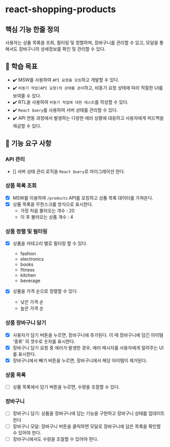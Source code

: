# react-shopping-products

## 핵심 기능 한줄 정의

사용자는 상품 목록을 조회, 필터링 및 정렬하며, 장바구니를 관리할 수 있고, 모달을 통해서도 장바구니의 상세정보를 확인 및 관리할 수 있다.

## 📍 학습 목표

- ✔️ MSW를 사용하여 `API 요청을 모킹`하고 개발할 수 있다.
- ✔️ `비동기 작업(API 요청)의 상태를 관리`하고, 비동기 요청 상태에 따라 적절한 UI를 보여줄 수 있다.
- ✔️ RTL을 사용하여 `비동기 작업에 대한 테스트`를 작성할 수 있다.
- ✔️ `React Query`를 사용하여 서버 상태를 관리할 수 있다.
- ✔️ API 연동 과정에서 발생하는 다양한 에러 상황에 대응하고 사용자에게 피드백을 제공할 수 있다.

## 🎯 기능 요구 사항

### API 관리

- [] 서버 상태 관리 로직을 `React Query`로 마이그레이션 한다.

### 상품 목록 조회

- [x] MSW를 이용하여 `/products` API를 모킹하고 상품 목록 데이터를 가져온다.
- [x] 상품 목록을 무한스크롤 방식으로 표시한다.
  - 가장 처음 불러오는 개수 : 20
  - 이 후 불러오는 상품 개수 : 4

### 상품 정렬 및 필터링

- [x] 상품을 카테고리 별로 필터링 할 수 있다.

  - fashion
  - electronics
  - books
  - fitness
  - kitchen
  - beverage

- [x] 상품을 가격 순으로 정렬할 수 있다.
  - 낮은 가격 순
  - 높은 가격 순

### 상품 장바구니 담기

- [x] 사용자가 담기 버튼을 누르면, 장바구니에 추가된다. 이 때 장바구니에 담긴 아이템 '종류' 의 갯수로 숫자를 표시한다.
- [x] 장바구니 담기 요청 중 에러가 발생한 경우, 에러 메시지를 사용자에게 알려주는 UI를 표시한다.
- [x] 장바구니에서 빼기 버튼을 누르면, 장바구니에서 해당 아이템이 제거된다.

### 상품 목록

- [ ] 상품 목록에서 담기 버튼을 누르면, 수량을 조절할 수 있다.

### 장바구니

- [ ] 장바구니 담기: 상품을 장바구니에 담는 기능을 구현하고 장바구니 상태를 업데이트한다
- [ ] 장바구니 모달: 장바구니 버튼을 클릭하면 모달로 장바구니에 담은 목록을 확인할 수 있어야 한다.
- [ ] 장바구니에서도 수량을 조절할 수 있어야 한다.
